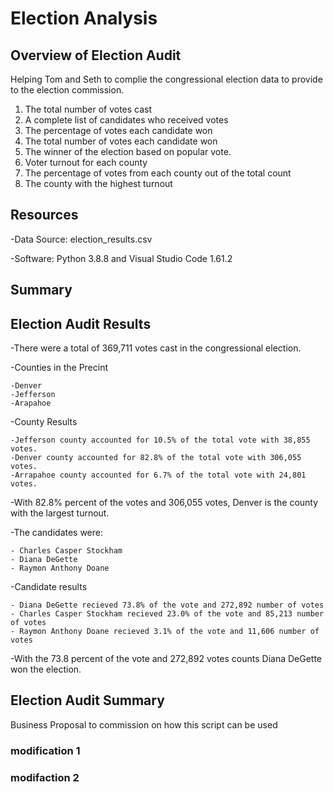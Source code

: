 # Election Analysis

## Overview of Election Audit
Helping Tom and Seth to complie the congressional election data to provide to the election commission. 
1. The total number of votes cast
2. A complete list of candidates who received votes
3. The percentage of votes each candidate won
4. The total number of votes each candidate won
5. The winner of the election based on popular vote.
6. Voter turnout for each county
7. The percentage of votes from each county out of the total count
8. The county with the highest turnout

## Resources
-Data Source: election_results.csv

-Software: Python 3.8.8 and Visual Studio Code 1.61.2

## Summary


## Election Audit Results
-There were a total of 369,711 votes cast in the congressional election.

-Counties in the Precint
    
    -Denver
    -Jefferson
    -Arapahoe
    
-County Results

    -Jefferson county accounted for 10.5% of the total vote with 38,855 votes.
    -Denver county accounted for 82.8% of the total vote with 306,055 votes. 
    -Arrapahoe county accounted for 6.7% of the total vote with 24,801 votes. 
-With 82.8% percent of the votes and 306,055 votes, Denver is the county with the largest turnout.     

-The candidates were:
    
    - Charles Casper Stockham
    - Diana DeGette
    - Raymon Anthony Doane
-Candidate results

    - Diana DeGette recieved 73.8% of the vote and 272,892 number of votes
    - Charles Casper Stockham recieved 23.0% of the vote and 85,213 number of votes
    - Raymon Anthony Doane recieved 3.1% of the vote and 11,606 number of votes
-With the 73.8 percent of the vote and 272,892 votes counts Diana DeGette won the election. 

## Election Audit Summary
Business Proposal to commission on how this script can be used

### modification 1

### modifaction 2
